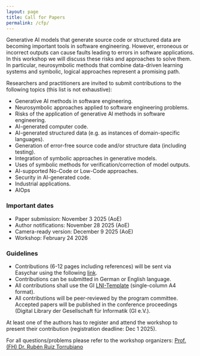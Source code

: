 ```yaml
---
layout: page
title: Call for Papers
permalink: /cfp/
---
```



Generative AI models that generate source code or structured data are becoming important tools in software engineering. However, erroneous or incorrect outputs can cause faults leading to errors in software applications. In this workshop we will discuss these risks and approaches to solve them. In particular, neurosymbolic methods that combine data-driven learning systems and symbolic, logical approaches represent a promising path.

Researchers and practitioners are invited to submit contributions to the following topics (this list is not exhaustive):

-	Generative AI methods in software engineering.
-	Neurosymbolic approaches applied to software engineering problems.
-	Risks of the application of generative AI methods in software engineering.
-	AI-generated computer code.
-	AI-generated structured data (e.g. as instances of domain-specific languages).
-	Generation of error-free source code and/or structure data (including testing).
-	Integration of symbolic approaches in generative models.
-	Uses of symbolic methods for verification/correction of model outputs.
-   AI-supported No-Code or Low-Code approaches.
-   Security in AI-generated code.
-	Industrial applications.
-   AIOps

### Important dates
- Paper submission: November 3 2025 (AoE)
- Author notifications: November 28 2025 (AoE)  
- Camera-ready version: December 9 2025 (AoE)  
- Workshop: February 24 2026

### Guidelines
- Contributions (6-12 pages including references) will be sent via Easychar using the following [link](https://easychair.org/conferences/?conf=gense2026).
- Contributions can be submitted in German or English language.
- All contributions shall use the GI [LNI-Template](https://github.com/gi-ev/LNI) (single-column A4 format).
- All contributions will be peer-reviewed by the program committee. Accepted papers will be published in the conference proceedings (Digital Library der Gesellschaft für Informatik (GI e.V.). 

At least one of the authors has to register and attend the workshop to present their contribution (registration deadline: Dec 1 2025).

For all questions/problems please refer to the workshop organizers: [Prof.(FH) Dr. Rubén Ruiz Torrubiano](https://research.imc.ac.at/de/persons/ruben-ruiz-torrubiano)

